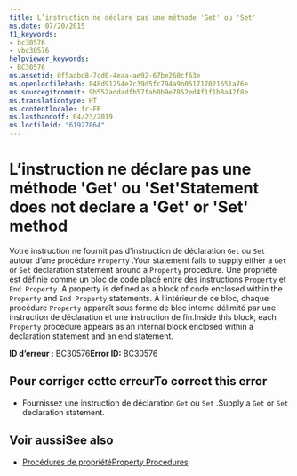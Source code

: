 ```yaml
---
title: L’instruction ne déclare pas une méthode 'Get' ou 'Set'
ms.date: 07/20/2015
f1_keywords:
- bc30576
- vbc30576
helpviewer_keywords:
- BC30576
ms.assetid: 0f5aabd8-7cd0-4eaa-ae92-67be260cf63e
ms.openlocfilehash: 848d91254e7c39d5fc794a9b051717021651a76e
ms.sourcegitcommit: 9b552addadfb57fab0b9e7852ed4f1f1b8a42f8e
ms.translationtype: HT
ms.contentlocale: fr-FR
ms.lasthandoff: 04/23/2019
ms.locfileid: "61927864"
---
```

# <a name="statement-does-not-declare-a-get-or-set-method"></a><span data-ttu-id="17b4c-102">L’instruction ne déclare pas une méthode 'Get' ou 'Set'</span><span class="sxs-lookup"><span data-stu-id="17b4c-102">Statement does not declare a 'Get' or 'Set' method</span></span>
<span data-ttu-id="17b4c-103">Votre instruction ne fournit pas d’instruction de déclaration `Get` ou `Set` autour d’une procédure `Property` .</span><span class="sxs-lookup"><span data-stu-id="17b4c-103">Your statement fails to supply either a `Get` or `Set` declaration statement around a `Property` procedure.</span></span> <span data-ttu-id="17b4c-104">Une propriété est définie comme un bloc de code placé entre des instructions `Property` et `End Property` .</span><span class="sxs-lookup"><span data-stu-id="17b4c-104">A property is defined as a block of code enclosed within the `Property` and `End Property` statements.</span></span> <span data-ttu-id="17b4c-105">À l’intérieur de ce bloc, chaque procédure `Property` apparaît sous forme de bloc interne délimité par une instruction de déclaration et une instruction de fin.</span><span class="sxs-lookup"><span data-stu-id="17b4c-105">Inside this block, each `Property` procedure appears as an internal block enclosed within a declaration statement and an end statement.</span></span>  
  
 <span data-ttu-id="17b4c-106">**ID d’erreur :** BC30576</span><span class="sxs-lookup"><span data-stu-id="17b4c-106">**Error ID:** BC30576</span></span>  
  
## <a name="to-correct-this-error"></a><span data-ttu-id="17b4c-107">Pour corriger cette erreur</span><span class="sxs-lookup"><span data-stu-id="17b4c-107">To correct this error</span></span>  
  
- <span data-ttu-id="17b4c-108">Fournissez une instruction de déclaration `Get` ou `Set` .</span><span class="sxs-lookup"><span data-stu-id="17b4c-108">Supply a `Get` or `Set` declaration statement.</span></span>  
  
## <a name="see-also"></a><span data-ttu-id="17b4c-109">Voir aussi</span><span class="sxs-lookup"><span data-stu-id="17b4c-109">See also</span></span>

- [<span data-ttu-id="17b4c-110">Procédures de propriété</span><span class="sxs-lookup"><span data-stu-id="17b4c-110">Property Procedures</span></span>](../../visual-basic/programming-guide/language-features/procedures/property-procedures.md)

